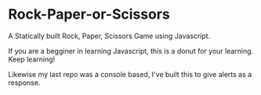 # Rock-Paper-or-Scissors
A Statically built Rock, Paper, Scissors Game using Javascript. 


If you are a begginer in learning Javascript, this is a donut for your learning. Keep learning!

Likewise my last repo was a console based, I've built this to give alerts as a response. 
